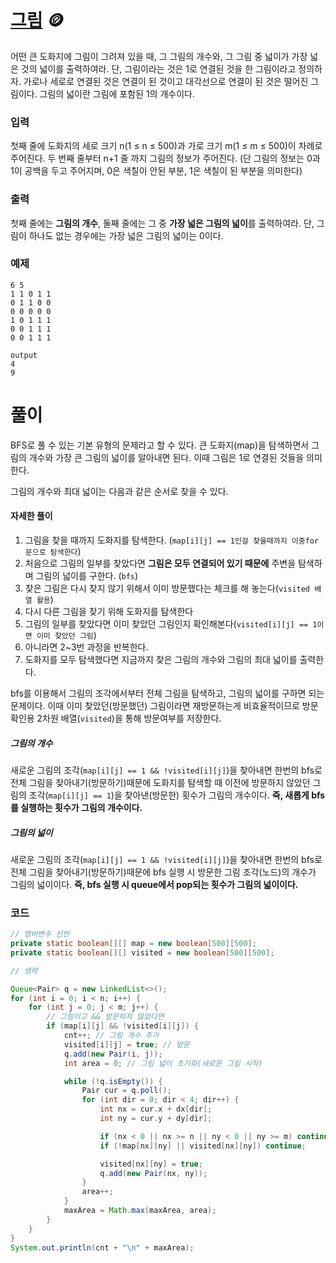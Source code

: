 
# [그림](https://www.acmicpc.net/problem/1926) 🪙

어떤 큰 도화지에 그림이 그려져 있을 때, 그 그림의 개수와, 그 그림 중 넓이가 가장 넓은 것의 넓이를 출력하여라. 단, 그림이라는 것은 1로 연결된 것을 한 그림이라고 정의하자. 가로나 세로로 연결된 것은 연결이 된 것이고 대각선으로 연결이 된 것은 떨어진 그림이다. 그림의 넓이란 그림에 포함된 1의 개수이다.

### 입력
첫째 줄에 도화지의 세로 크기 n(1 ≤ n ≤ 500)과 가로 크기 m(1 ≤ m ≤ 500)이 차례로 주어진다. 두 번째 줄부터 n+1 줄 까지 그림의 정보가 주어진다. (단 그림의 정보는 0과 1이 공백을 두고 주어지며, 0은 색칠이 안된 부분, 1은 색칠이 된 부분을 의미한다)

### 출력
첫째 줄에는 **그림의 개수**, 둘째 줄에는 그 중 **가장 넓은 그림의 넓이**를 출력하여라. 단, 그림이 하나도 없는 경우에는 가장 넓은 그림의 넓이는 0이다.


### 예제


    6 5
    1 1 0 1 1
    0 1 1 0 0
    0 0 0 0 0
    1 0 1 1 1
    0 0 1 1 1
    0 0 1 1 1

    output
    4
    9

# 풀이
BFS로 풀 수 있는 기본 유형의 문제라고 할 수 있다. 큰 도화지(map)을 탐색하면서 그림의 개수와 가장 큰 그림의 넓이를 알아내면 된다. 이때 그림은 1로 연결된 것들을 의미한다.

그림의 개수와 최대 넓이는 다음과 같은 순서로 찾을 수 있다.

#### 자세한 풀이
1. 그림을 찾을 때까지 도화지를 탐색한다. (`map[i][j] == 1인걸 찾을때까지 이중for문으로 탐색한다`)
2. 처음으로 그림의 일부를 찾았다면 **그림은 모두 연결되어 있기 때문에** 주변을 탐색하며 그림의 넓이를 구한다. (`bfs`)
3. 찾은 그림은 다시 찾지 않기 위해서 이미 방문했다는 체크를 해 놓는다(`visited 배열 활용`)
4. 다시 다른 그림을 찾기 위해 도화지를 탐색한다
5. 그림의 일부를 찾았다면 이미 찾았던 그림인지 확인해본다(`visited[i][j] == 1이면 이미 찾았던 그림`)
6. 아니라면 2~3번 과정을 반복한다.
7. 도화지를 모두 탐색했다면 지금까지 찾은 그림의 개수와 그림의 최대 넓이를 출력한다.

bfs를 이용해서 그림의 조각에서부터 전체 그림을 탐색하고, 그림의 넓이를 구하면 되는 문제이다. 이때 이미 찾았던(방문했던) 그림이라면 재방문하는게 비효율적이므로 방문 확인용 2차원 배열(`visited`)을 통해 방문여부를 저장한다.

##### 그림의 개수
새로운 그림의 조각(`map[i][j] == 1 && !visited[i][j]`)을 찾아내면 한번의 bfs로 전체 그림을 찾아내기(방문하기)때문에 도화지를 탐색할 때 이전에 방문하지 않았던 그림의 조각(`map[i][j] == 1`)을 찾아낸(방문한) 횟수가 그림의 개수이다. **즉, 새롭게 bfs를 실행하는 횟수가 그림의 개수이다.**
##### 그림의 넓이
새로운 그림의 조각(`map[i][j] == 1 && !visited[i][j]`)을 찾아내면 한번의 bfs로 전체 그림을 찾아내기(방문하기)때문에 bfs 실행 시 방문한 그림 조각(노드)의 개수가 그림의 넓이이다. **즉, bfs 실행 시 queue에서 pop되는 횟수가 그림의 넓이이다.**


### 코드

```java
// 멤버변수 선언
private static boolean[][] map = new boolean[500][500];
private static boolean[][] visited = new boolean[500][500];

// 생략

Queue<Pair> q = new LinkedList<>();
for (int i = 0; i < n; i++) {
    for (int j = 0; j < m; j++) {
        // 그림이고 && 방문하지 않았다면
        if (map[i][j] && !visited[i][j]) {
            cnt++; // 그림 개수 추가
            visited[i][j] = true; // 방문
            q.add(new Pair(i, j));
            int area = 0; // 그림 넓이 초기화(새로운 그림 시작)

            while (!q.isEmpty()) {
                Pair cur = q.poll();
                for (int dir = 0; dir < 4; dir++) {
                    int nx = cur.x + dx[dir];
                    int ny = cur.y + dy[dir];

                    if (nx < 0 || nx >= n || ny < 0 || ny >= m) continue;
                    if (!map[nx][ny] || visited[nx][ny]) continue;

                    visited[nx][ny] = true;
                    q.add(new Pair(nx, ny));
                }
                area++;
            }
            maxArea = Math.max(maxArea, area);
        }
    }
}
System.out.println(cnt + "\n" + maxArea);	
```
